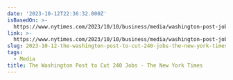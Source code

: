 ```yaml
---
date: '2023-10-12T22:36:32.000Z'
isBasedOn: >-
  https://www.nytimes.com/2023/10/10/business/media/washington-post-job-cuts.html
link: >-
  https://www.nytimes.com/2023/10/10/business/media/washington-post-job-cuts.html
slug: 2023-10-12-the-washington-post-to-cut-240-jobs-the-new-york-times
tags:
  - Media
title: The Washington Post to Cut 240 Jobs - The New York Times
---
```


